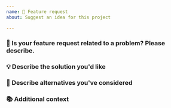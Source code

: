 ```yaml
---
name: 🚀 Feature request
about: Suggest an idea for this project

---
```


### 🤔 Is your feature request related to a problem? Please describe.

<!-- A clear and concise description of what the problem is. For example: "I'm always frustrated when..." -->

### 💡 Describe the solution you'd like

<!-- A clear and concise description of what you want to happen. -->

### 🔄 Describe alternatives you've considered

<!-- A clear and concise description of any alternative solutions or features you've considered. -->

### 📚 Additional context

<!-- Add any other context or screenshots about the feature request here. -->
